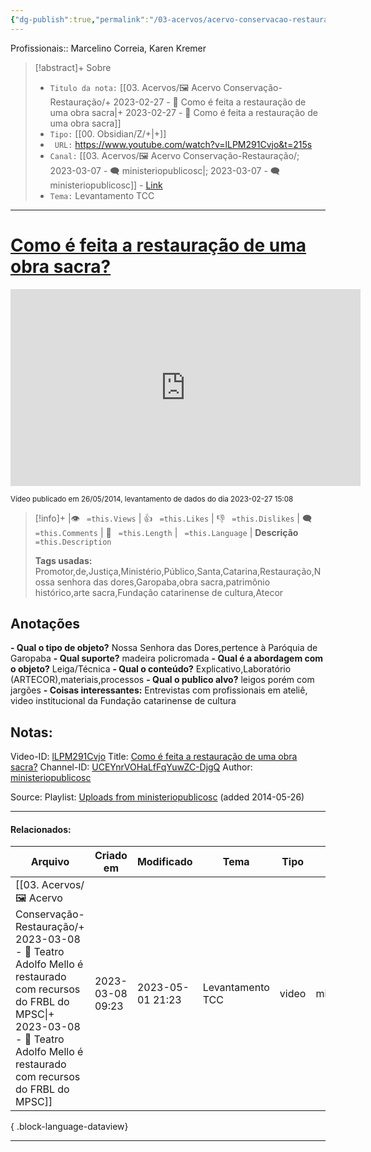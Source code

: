 ```yaml
---
{"dg-publish":true,"permalink":"/03-acervos/acervo-conservacao-restauracao/2023-02-27-como-e-feita-a-restauracao-de-uma-obra-sacra/","tags":["🖼️/🎥️"],"created":"2023-02-27T15:08:10.977-03:00","updated":"2023-05-01T21:26:11.854-03:00"}
---
```


Profissionais:: Marcelino Correia, Karen Kremer
>[!abstract]+ Sobre
>- `Titulo da nota:`  [[03. Acervos/🖼️ Acervo Conservação-Restauração/+ 2023-02-27   -  🎥️ Como é feita a restauração de uma obra sacra\|+ 2023-02-27   -  🎥️ Como é feita a restauração de uma obra sacra]]
>- `Tipo:`  [[00. Obsidian/Z/+\|+]]
>- ` URL:`  https://www.youtube.com/watch?v=lLPM291Cvjo&t=215s
>- `Canal:` [[03. Acervos/🖼️ Acervo Conservação-Restauração/; 2023-03-07 - 🗨️ ministeriopublicosc\|; 2023-03-07 - 🗨️ ministeriopublicosc]] - [Link](http://www.youtube.com/@ministeriopublicosc)
>- `Tema:`  Levantamento TCC
***

# [Como é feita a restauração de uma obra sacra?](https://www.youtube.com/watch?v=lLPM291Cvjo&t=215s)

<center><iframe width="560" height="315" src="https://www.youtube.com/embed/lLPM291Cvjo" title="YouTube video player" frameborder="0" allow="accelerometer; autoplay; clipboard-write; encrypted-media; gyroscope; picture-in-picture" allowfullscreen></iframe></center>



<small> Vídeo publicado em 26/05/2014, levantamento de dados do dia 2023-02-27 15:08</small> 

>[!info]+ |👁️ ` =this.Views` | 👍 ` =this.Likes`  | 👎 ` =this.Dislikes` | 🗨️  ` =this.Comments` | 🎥️ ` =this.Length` | ` =this.Language` |
>**Descrição**
> ` =this.Description`
> 
> **Tags usadas:** Promotor,de,Justiça,Ministério,Público,Santa,Catarina,Restauração,Nossa senhora das dores,Garopaba,obra sacra,patrimônio histórico,arte sacra,Fundação catarinense de cultura,Atecor


## Anotações
**- Qual o tipo de objeto?** 
	Nossa Senhora das Dores,pertence à Paróquia de Garopaba
**- Qual suporte?**
	madeira policromada
**- Qual é a abordagem com o objeto?**
	Leiga/Técnica
**- Qual o conteúdo?**
	Explicativo,Laboratório (ARTECOR),materiais,processos
**- Qual o publico alvo?**
	leigos porém com jargões
**- Coisas interessantes:**
	Entrevistas com profissionais em ateliê, video institucional da Fundação catarinense de cultura

## Notas:


Video-ID: <a target='_blank' href='https://youtu.be/lLPM291Cvjo'>lLPM291Cvjo</a>
Title: <a target='_blank' href='https://youtu.be/lLPM291Cvjo'>Como é feita a restauração de uma obra sacra?</a>
Channel-ID: <a target='_blank' href='https://www.youtube.com/channel/UCEYnrVOHaLfFqYuwZC-DjgQ'>UCEYnrVOHaLfFqYuwZC-DjgQ</a>
Author: <a target='_blank' href='https://www.youtube.com/channel/UCEYnrVOHaLfFqYuwZC-DjgQ'>ministeriopublicosc</a>

Source: Playlist: <a target='_blank' href='https://www.youtube.com/playlist?list=UUEYnrVOHaLfFqYuwZC-DjgQ'>Uploads from ministeriopublicosc</a> (added 2014-05-26)



***
#### Relacionados:
| Arquivo                                                                                                                                                                                                                        | Criado em        | Modificado       | Tema             | Tipo  | Canal               |
| ------------------------------------------------------------------------------------------------------------------------------------------------------------------------------------------------------------------------------ | ---------------- | ---------------- | ---------------- | ----- | ------------------- |
| [[03. Acervos/🖼️ Acervo Conservação-Restauração/+ 2023-03-08   -  🎥️ Teatro Adolfo Mello é restaurado com recursos do FRBL do MPSC\|+ 2023-03-08   -  🎥️ Teatro Adolfo Mello é restaurado com recursos do FRBL do MPSC]] | 2023-03-08 09:23 | 2023-05-01 21:23 | Levantamento TCC | video | ministeriopublicosc |

{ .block-language-dataview}
***